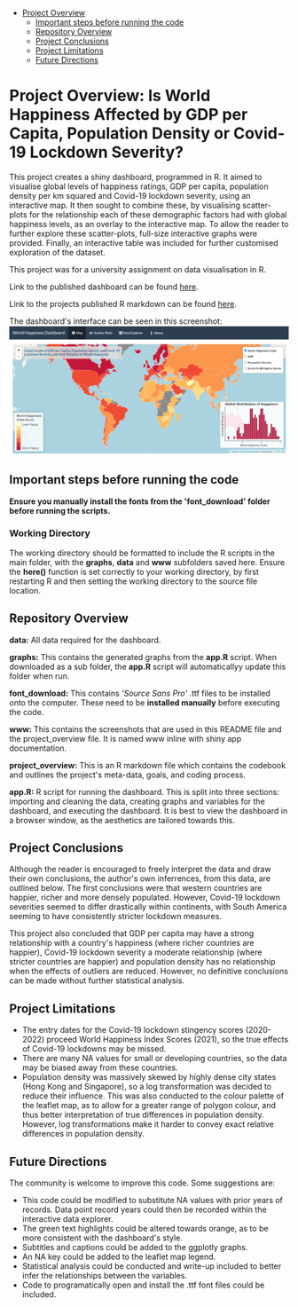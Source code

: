 - [Project Overview](#project-overview-is-world-happiness-affected-by-gdp-per-capita-population-density-or-covid-lockdown-severity)
  - [Important steps before running the code](#important-steps-before-running-the-code)
  - [Repository Overview](#repository-overview)
  - [Project Conclusions](#project-conclusions)
  - [Project Limitations](#project-limitations)
  - [Future Directions](#future-directions)

# Project Overview: Is World Happiness Affected by GDP per Capita, Population Density or Covid-19 Lockdown Severity?
This project creates a shiny dashboard, programmed in R. It aimed to visualise global levels of happiness ratings, GDP per capita, population density per km squared and Covid-19 lockdown severity, using an interactive map. It then sought to combine these, by visualising scatter-plots for the relationship each of these demographic factors had with global happiness levels, as an overlay to the interactive map. To allow the reader to further explore these scatter-plots, full-size interactive graphs were provided. Finally, an interactive table was included for further customised exploration of the dataset.

This project was for a university assignment on data visualisation in R.

Link to the published dashboard can be found [here](https://c6gp2m-luke-jenner.shinyapps.io/PSY6422_Project/).

Link to the projects published R markdown can be found [here](https://rpubs.com/lukejenner6/892991).

The dashboard's interface can be seen in this screenshot:
![](www/happiness_dashboard_screennshot.png)


## Important steps before running the code

**Ensure you manually install the fonts from the 'font_download' folder before running the scripts.**

### Working Directory
The working directory should be formatted to include the R scripts in the main folder, with the **graphs**, **data** and **www** subfolders saved here.
Ensure the **here()** function is set correctly to your working directory, by first restarting R and then setting the working directory to the source file location. 

## Repository Overview 
**data:** All data required for the dashboard.

**graphs:** This contains the generated graphs from the **app.R** script. When downloaded as a sub folder, the **app.R** script  will automaticallyy update this folder when run. 

**font_download:** This contains *'Source Sans Pro'* .ttf files to be installed onto the computer. These need to be **installed manually** before executing the code.

**www:** This contains the screenshots that are used in this README file and the project_overview file. It is named www inline with shiny app documentation.

**project_overview:** This is an R markdown file which contains the codebook and outlines the project's meta-data, goals, and coding process. 

**app.R:** R script for running the dashboard. This is split into three sections: importing and cleaning the data, creating graphs and variables for the dashboard, and executing the dashboard. It is best to view the dashboard in a browser window, as the aesthetics are tailored towards this.

## Project Conclusions
Although the reader is encouraged to freely interpret the data and draw their own conclusions, the author's own inferrences, from this data, are outlined below. The first conclusions were that western countries are happier, richer and more densely populated. However, Covid-19 lockdown severities seemed to differ drastically within continents, with South America seeming to have consistently stricter lockdown measures.

This project also concluded that GDP per capita may have a strong relationship with a country's happiness (where richer countries are happier), Covid-19 lockdown severity a moderate relationship (where stricter countries are happier) and population density has no relationship when the effects of outliers are reduced. However, no definitive conclusions can be made without further statistical analysis.

## Project Limitations
* The entry dates for the Covid-19 lockdown stingency scores (2020-2022) proceed World Happiness Index Scores (2021), so the true effects of Covid-19 lockdowns may be missed.
* There are many NA values for small or developing countries, so the data may be biased away from these countries.
* Population density was massively skewed by highly dense city states (Hong Kong and Singapore), so a log transformation was decided to reduce their influence. This was also conducted to the colour palette of the leaflet map, as to allow for a greater range of polygon colour, and thus better interpretation of true differences in population density. However, log transformations make it harder to convey exact relative differences in population density.

## Future Directions
The community is welcome to improve this code. Some suggestions are:
* This code could be modified to substitute NA values with prior years of records. Data point record years could then be recorded within the interactive data explorer.
* The green text highlights could be altered towards orange, as to be more consistent with the dashboard's style.
* Subtitles and captions could be added to the ggplotly graphs.
* An NA key could be added to the leaflet map legend.
* Statistical analysis could be conducted and write-up included to better infer the relationships between the variables.
* Code to programatically open and install the .ttf font files could be included.

